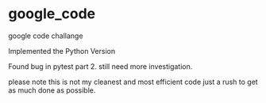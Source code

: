 # google_code
google code challange

Implemented the Python Version

Found bug in pytest part 2. still need more investigation. 

please note this is not my cleanest and most efficient code just a rush to get as much done as possible. 
